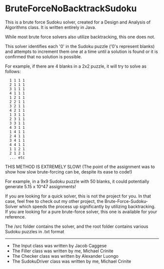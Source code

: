 # BruteForceNoBacktrackSudoku

This is a brute force Sudoku solver, created for a Design and Analysis of Algorithms class. It is written entirely in Java.

While most brute force solvers also utilize backtracking, this one does not.

This solver identifies each '0' in the Sudoku puzzle ('0's represent blanks) and attempts to increment them one at a time
until a solution is found or it is confirmed that no solution is possible.

For example, if there are 4 blanks in a 2x2 puzzle, it will try to solve as follows:
```
  1 1 1 1
  2 1 1 1
  3 1 1 1
  4 1 1 1
  1 2 1 1
  2 2 1 1
  3 2 1 1
  4 2 1 1
  1 3 1 1
  2 3 1 1
  3 3 1 1
  4 3 1 1
  1 4 1 1
  2 4 1 1
  3 4 1 1
  4 4 1 1
  1 1 2 1
  2 1 2 1
  ... etc
```
THIS METHOD IS EXTREMELY SLOW! (The point of the assignment was to show how slow brute-forcing can be, despite its ease to code!)

For example, in a 9x9 Sudoku puzzle with 50 blanks, it could potentially generate 5.15 x 10^47 assignments!

If you are looking for a quick solver, this is not the project for you. In that case, feel free to check out 
my other project, the Brute-Force-Sudoku-Solver which speeds the process up significantly by utilizing backtracking.
If you are looking for a pure brute-force solver, this one is available for your reference. 

The /src folder contains the solver, and the root folder contains various Sudoku puzzles in .txt format

-------------------------------------------------------------
- The Input class was written by Jacob Caggese              
- The Filler class was written by me, Michael Crinite       
- The Checker class was written by Alexander Luongo         
- The SudokuDriver class was written by me, Michael Crinite 
